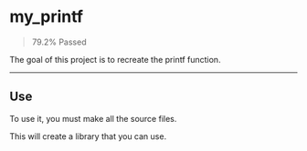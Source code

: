 # my_printf

>79.2% Passed

The goal of this project is to recreate the printf function.

---
## Use

To use it, you must make all the source files.

This will create a library that you can use.

